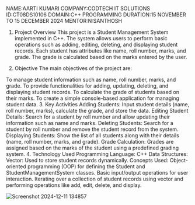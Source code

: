 NAME:AARTI KUMARI
COMPANY:CODTECH IT SOLUTIONS
ID:CT08DS10106
DOMAIN:C++ PROGRAMMING
DURATION:15 NOVEMBER TO 15 DECEMBER 2024
MENTOR:N:SANTHOSH


1. Project Overview
This project is a Student Management System implemented in C++. The system allows users to perform basic operations such as adding, editing, deleting, and displaying student records. Each student has attributes like name, roll number, marks, and grade. The grade is calculated based on the marks entered by the user.

2. Objective
The main objectives of the project are:

To manage student information such as name, roll number, marks, and grade.
To provide functionalities for adding, updating, deleting, and displaying student records.
To calculate the grade of students based on their marks.
To create a simple console-based application for managing student data.
3. Key Activities
Adding Students: Input student details (name, roll number, marks), calculate the grade, and store the data.
Editing Student Details: Search for a student by roll number and allow updating their information such as name and marks.
Deleting Students: Search for a student by roll number and remove the student record from the system.
Displaying Students: Show the list of all students along with their details (name, roll number, marks, and grade).
Grade Calculation: Grades are assigned based on the marks of the student using a predefined grading system.
4. Technology Used
Programming Language: C++
Data Structures:
Vector: Used to store student records dynamically.
Concepts Used:
Object-oriented programming (OOP) for defining the Student and StudentManagementSystem classes.
Basic input/output operations for user interaction.
Iterating over a collection of student records using vector and performing operations like add, edit, delete, and display.



![Screenshot 2024-12-11 134857](https://github.com/user-attachments/assets/cdbebdc4-7e34-4100-9ba4-72d94f392310)







